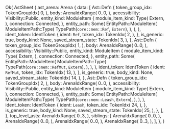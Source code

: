 Ok(
    AstSheet {
        ast_arena: Arena {
            data: [
                Ast::Defn {
                    token_group_idx: TokenGroupIdx(
                        0,
                    ),
                    body: ArenaIdxRange(
                        0..0,
                    ),
                    accessibility: Visibility::Public,
                    entity_kind: ModuleItem {
                        module_item_kind: Type(
                            Extern,
                        ),
                        connection: Connected,
                    },
                    entity_path: Some(
                        EntityPath::ModuleItem(
                            ModuleItemPath::Type(
                                TypePath(`core::mem::Ref`, `Extern`),
                            ),
                        ),
                    ),
                    ident_token: IdentToken {
                        ident: `Ref`,
                        token_idx: TokenIdx(
                            2,
                        ),
                    },
                    is_generic: true,
                    body_kind: None,
                    saved_stream_state: TokenIdx(
                        3,
                    ),
                },
                Ast::Defn {
                    token_group_idx: TokenGroupIdx(
                        1,
                    ),
                    body: ArenaIdxRange(
                        0..0,
                    ),
                    accessibility: Visibility::Public,
                    entity_kind: ModuleItem {
                        module_item_kind: Type(
                            Extern,
                        ),
                        connection: Connected,
                    },
                    entity_path: Some(
                        EntityPath::ModuleItem(
                            ModuleItemPath::Type(
                                TypePath(`core::mem::RefMut`, `Extern`),
                            ),
                        ),
                    ),
                    ident_token: IdentToken {
                        ident: `RefMut`,
                        token_idx: TokenIdx(
                            13,
                        ),
                    },
                    is_generic: true,
                    body_kind: None,
                    saved_stream_state: TokenIdx(
                        14,
                    ),
                },
                Ast::Defn {
                    token_group_idx: TokenGroupIdx(
                        2,
                    ),
                    body: ArenaIdxRange(
                        0..0,
                    ),
                    accessibility: Visibility::Public,
                    entity_kind: ModuleItem {
                        module_item_kind: Type(
                            Extern,
                        ),
                        connection: Connected,
                    },
                    entity_path: Some(
                        EntityPath::ModuleItem(
                            ModuleItemPath::Type(
                                TypePath(`core::mem::Leash`, `Extern`),
                            ),
                        ),
                    ),
                    ident_token: IdentToken {
                        ident: `Leash`,
                        token_idx: TokenIdx(
                            24,
                        ),
                    },
                    is_generic: true,
                    body_kind: None,
                    saved_stream_state: TokenIdx(
                        25,
                    ),
                },
            ],
        },
        top_level_asts: ArenaIdxRange(
            0..3,
        ),
        siblings: [
            ArenaIdxRange(
                0..0,
            ),
            ArenaIdxRange(
                0..0,
            ),
            ArenaIdxRange(
                0..0,
            ),
            ArenaIdxRange(
                0..3,
            ),
        ],
    },
)